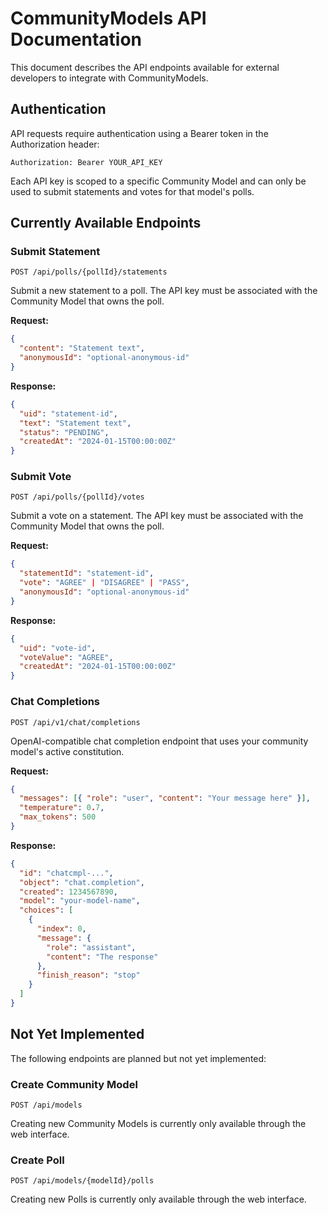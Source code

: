 # CommunityModels API Documentation

This document describes the API endpoints available for external developers to integrate with CommunityModels.

## Authentication

API requests require authentication using a Bearer token in the Authorization header:

```
Authorization: Bearer YOUR_API_KEY
```

Each API key is scoped to a specific Community Model and can only be used to submit statements and votes for that model's polls.

## Currently Available Endpoints

### Submit Statement

`POST /api/polls/{pollId}/statements`

Submit a new statement to a poll. The API key must be associated with the Community Model that owns the poll.

**Request:**

```json
{
  "content": "Statement text",
  "anonymousId": "optional-anonymous-id"
}
```

**Response:**

```json
{
  "uid": "statement-id",
  "text": "Statement text",
  "status": "PENDING",
  "createdAt": "2024-01-15T00:00:00Z"
}
```

### Submit Vote

`POST /api/polls/{pollId}/votes`

Submit a vote on a statement. The API key must be associated with the Community Model that owns the poll.

**Request:**

```json
{
  "statementId": "statement-id",
  "vote": "AGREE" | "DISAGREE" | "PASS",
  "anonymousId": "optional-anonymous-id"
}
```

**Response:**

```json
{
  "uid": "vote-id",
  "voteValue": "AGREE",
  "createdAt": "2024-01-15T00:00:00Z"
}
```

### Chat Completions

`POST /api/v1/chat/completions`

OpenAI-compatible chat completion endpoint that uses your community model's active constitution.

**Request:**

```json
{
  "messages": [{ "role": "user", "content": "Your message here" }],
  "temperature": 0.7,
  "max_tokens": 500
}
```

**Response:**

```json
{
  "id": "chatcmpl-...",
  "object": "chat.completion",
  "created": 1234567890,
  "model": "your-model-name",
  "choices": [
    {
      "index": 0,
      "message": {
        "role": "assistant",
        "content": "The response"
      },
      "finish_reason": "stop"
    }
  ]
}
```

## Not Yet Implemented

The following endpoints are planned but not yet implemented:

### Create Community Model

`POST /api/models`

Creating new Community Models is currently only available through the web interface.

### Create Poll

`POST /api/models/{modelId}/polls`

Creating new Polls is currently only available through the web interface.
